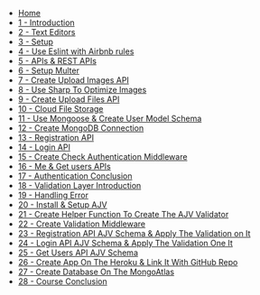 <!-- docs/_sidebar.md -->

* [Home](/ "Node.js")
* [1 - Introduction](introduction.md "Node.js | Introduction")
* [2 - Text Editors](text-editors.md "Node.js |IDS And Text Editor")
* [3 - Setup](set-up.md "Setup")
* [4 - Use Eslint with Airbnb rules](use-eslint-with-airbnb-rules.md "Use Eslint with Airbnb rules")
* [5 - APIs & REST APIs](apis-and-rest-apis.md "APIs & REST APIs")
* [6 - Setup Multer](setup-multer.md "Setup Multer")
* [7 - Create Upload Images API](create-upload-images-api.md "Create Upload Images API")
* [8 - Use Sharp To Optimize Images](markdownContent(7).md "Use Sharp To Optimize Images")
* [9 - Create Upload Files API](markdownContent(8).md "Create Upload Files API")
* [10 - Cloud File Storage](markdownContent(9).md "Cloud File Storage")
* [11 - Use Mongoose & Create User Model Schema](markdownContent(10).md "Use Mongoose & Create User Model Schema")
* [12 - Create MongoDB Connection](markdownContent(11).md "Create MongoDB Connection")
* [13 - Registration API](markdownContent(12).md "Registration API")
* [14 - Login API](markdownContent(13).md "Login API")
* [15 - Create Check Authentication Middleware](markdownContent(14).md "Create Check Authentication Middleware")
* [16 - Me & Get users APIs](markdownContent(15).md "Me & Get users APIs")
* [17 - Authentication Conclusion](markdownContent(16).md "Authentication Conclusion")
* [18 - Validation Layer Introduction](markdownContent(17).md "Validation Layer Introduction")
* [19 - Handling Error](markdownContent(18).md "Handling Error")
* [20 - Install & Setup AJV](markdownContent(19).md "Install & Setup AJV")
* [21 - Create Helper Function To Create The AJV Validator](markdownContent(20).md "Create Helper Function To Create The AJV Validator")
* [22 - Create Validation Middleware](markdownContent(21).md "Create Validation Middleware")
* [23 - Registration API AJV Schema & Apply The Validation on It](markdownContent(22).md "Registration API AJV Schema & Apply The Validation on It")
* [24 - Login API AJV Schema & Apply The Validation One It](markdownContent(23).md "Login API AJV Schema & Apply The Validation One It")
* [25 - Get Users API AJV Schema](markdownContent(24).md "Get Users API AJV Schema")
* [26 - Create App On The Heroku & Link It With GitHub Repo](markdownContent(25).md "Create App On The Heroku & Link It With GitHub Repo")
* [27 - Create Database On The MongoAtlas](markdownContent(26).md "Create Database On The MongoAtlas")
* [28 - Course Conclusion](markdownContent(27).md "Course Conclusion")
  